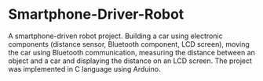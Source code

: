 # Smartphone-Driver-Robot

A smartphone-driven robot project. Building a car using electronic components (distance sensor, Bluetooth component, LCD screen), moving the car using Bluetooth communication, measuring the distance between an object and a car and displaying the distance on an LCD screen. The project was implemented in C language using Arduino.
